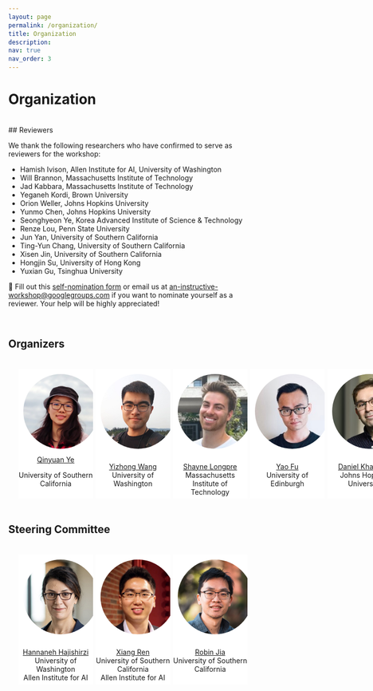 ```yaml
---
layout: page
permalink: /organization/
title: Organization
description:
nav: true
nav_order: 3
---
```


# Organization
<br>
## Reviewers

We thank the following researchers who have confirmed to serve as reviewers for the workshop:

* Hamish Ivison, Allen Institute for AI, University of Washington
* Will Brannon, Massachusetts Institute of Technology
* Jad Kabbara, Massachusetts Institute of Technology
* Yeganeh Kordi, Brown University
* Orion Weller, Johns Hopkins University
* Yunmo Chen, Johns Hopkins University
* Seonghyeon Ye, Korea Advanced Institute of Science & Technology
* Renze Lou, Penn State University
* Jun Yan, University of Southern California
* Ting-Yun Chang, University of Southern California
* Xisen Jin, University of Southern California
* Hongjin Su, University of Hong Kong
* Yuxian Gu, Tsinghua University

:loudspeaker: Fill out this [self-nomination form](https://forms.gle/kBwzp9QmoNdQgqW3A) or email us at [an-instructive-workshop@googlegroups.com](mailto:an-instructive-workshop@googlegroups.com) if you want to nominate yourself as a reviewer. Your help will be highly appreciated!

<br>

## Organizers
<html>
    <div class="team-container">
        <div class="team-member">
            <img src="/assets/img/organizers/qinyuan_ye.jpg" alt="Name 1">
            <a href="http://yeqy.xyz/">Qinyuan Ye</a>
            <p>University of Southern California</p>
        </div>
        <div class="team-member">
            <img src="/assets/img/organizers/yizhong_wang.jpg" alt="Name 2">
            <p><a href="https://homes.cs.washington.edu/~yizhongw/">Yizhong Wang</a>
            <br>University of Washington</p>
        </div>
        <div class="team-member">
            <img src="/assets/img/organizers/shayne_longpre.jpg" alt="Name 3">
            <p><a href="https://www.shaynelongpre.com/">Shayne Longpre</a>
            <br>Massachusetts Institute of Technology</p>
        </div>
        <div class="team-member">
            <img src="/assets/img/organizers/yao_fu.jpg" alt="Name 4">
            <p><a href="https://franxyao.github.io/">Yao Fu</a>
            <br>University of Edinburgh</p>
        </div>
        <div class="team-member">
            <img src="/assets/img/organizers/daniel_khashabi.jpeg" alt="Name 5">
            <p><a href="https://danielkhashabi.com/">Daniel Khashabi</a>
            <br>Johns Hopkins University</p>
        </div>
    </div>
</html>

## Steering Committee

<html>
    <div class="team-container">
        <div class="team-member">
            <img src="/assets/img/organizers/hannaneh_hajishirzi.jpg" alt="Name 1">
            <p><a href="https://homes.cs.washington.edu/~hannaneh/">Hannaneh Hajishirzi</a>
            <br>University of Washington<br>Allen Institute for AI</p>
        </div>
        <div class="team-member">
            <img src="/assets/img/organizers/xiang_ren.jpg" alt="Name 2">
            <p><a href="https://shanzhenren.github.io/">Xiang Ren</a>
            <br>University of Southern California<br>Allen Institute for AI</p>
        </div>
        <div class="team-member">
            <img src="/assets/img/organizers/robin_jia.jpg" alt="Name 3">
            <p><a href="https://robinjia.github.io/">Robin Jia</a>
            <br>University of Southern California</p>
        </div>
    </div>
</html>

<style>
    /* Style for the team container */
.team-container {
    display: grid;
    grid-template-columns: repeat(6, 1fr); /* Display 3 members per row */
    gap: 5px;
    max-width: 900px;
    padding: 20px;
}

@media (max-width: 768px) {
    .team-container {
        grid-template-columns: repeat(2, 1fr); /* Display 2 members per row on smaller screens */
    }
}
/* Style for each team member */
.team-member {
    text-align: center;
    background-color: #fff;
    padding: 0px;
    width: 150px; /* Set a fixed width for consistent circle appearance */
    height: 260px; /* Set a fixed height for consistent circle appearance */
    /* box-shadow: 0px 3px 6px rgba(0, 0, 0, 0.1); */
    overflow: hidden; /* Hide any image overflow */
}


.team-member h3 {
    font-size: 16px;
    color: #333;
}

.team-member img {
  object-fit: cover;
  border-radius:50%;
  width: 150px;
  height: 150px;
  padding: 10px;
}
</style>